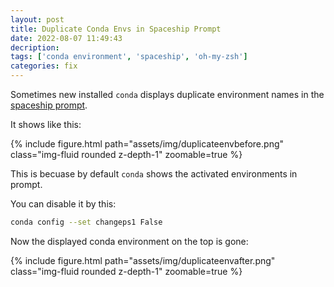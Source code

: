 ```yaml
---
layout: post
title: Duplicate Conda Envs in Spaceship Prompt
date: 2022-08-07 11:49:43
decription:
tags: ['conda environment', 'spaceship', 'oh-my-zsh']
categories: fix
---
```


Sometimes new installed `conda` displays duplicate environment names in the [spaceship prompt](https://spaceship-prompt.sh/).

It shows like this:

<div class="row mt-3">
    <div class="col-sm mt-3 mt-md-0">
        {% include figure.html path="assets/img/duplicateenvbefore.png" class="img-fluid rounded z-depth-1" zoomable=true %}
    </div>
</div>

This is becuase by default `conda` shows the activated environments in prompt.

You can disable it by this:

```bash
conda config --set changeps1 False
```

Now the displayed conda environment on the top is gone:

<div class="row mt-3">
    <div class="col-sm mt-3 mt-md-0">
        {% include figure.html path="assets/img/duplicateenvafter.png" class="img-fluid rounded z-depth-1" zoomable=true %}
    </div>
</div>
